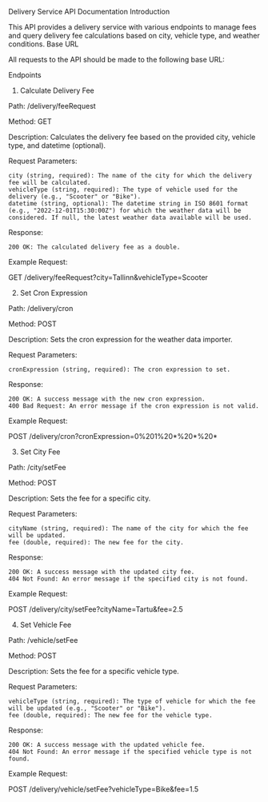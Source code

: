 Delivery Service API Documentation
Introduction

This API provides a delivery service with various endpoints to manage fees and query delivery fee calculations based on city, vehicle type, and weather conditions.
Base URL

All requests to the API should be made to the following base URL:


Endpoints
1. Calculate Delivery Fee

Path: /delivery/feeRequest

Method: GET

Description: Calculates the delivery fee based on the provided city, vehicle type, and datetime (optional).

Request Parameters:

    city (string, required): The name of the city for which the delivery fee will be calculated.
    vehicleType (string, required): The type of vehicle used for the delivery (e.g., "Scooter" or "Bike").
    datetime (string, optional): The datetime string in ISO 8601 format (e.g., "2022-12-01T15:30:00Z") for which the weather data will be considered. If null, the latest weather data available will be used.

Response:

    200 OK: The calculated delivery fee as a double.

Example Request:

GET /delivery/feeRequest?city=Tallinn&vehicleType=Scooter

2. Set Cron Expression

Path: /delivery/cron

Method: POST

Description: Sets the cron expression for the weather data importer.

Request Parameters:

    cronExpression (string, required): The cron expression to set.

Response:

    200 OK: A success message with the new cron expression.
    400 Bad Request: An error message if the cron expression is not valid.

Example Request:


POST /delivery/cron?cronExpression=0%201%20*%20*%20*

3. Set City Fee

Path: /city/setFee

Method: POST

Description: Sets the fee for a specific city.

Request Parameters:

    cityName (string, required): The name of the city for which the fee will be updated.
    fee (double, required): The new fee for the city.

Response:

    200 OK: A success message with the updated city fee.
    404 Not Found: An error message if the specified city is not found.

Example Request:


POST /delivery/city/setFee?cityName=Tartu&fee=2.5

4. Set Vehicle Fee

Path: /vehicle/setFee

Method: POST

Description: Sets the fee for a specific vehicle type.

Request Parameters:

    vehicleType (string, required): The type of vehicle for which the fee will be updated (e.g., "Scooter" or "Bike").
    fee (double, required): The new fee for the vehicle type.

Response:

    200 OK: A success message with the updated vehicle fee.
    404 Not Found: An error message if the specified vehicle type is not found.

Example Request:


POST /delivery/vehicle/setFee?vehicleType=Bike&fee=1.5
